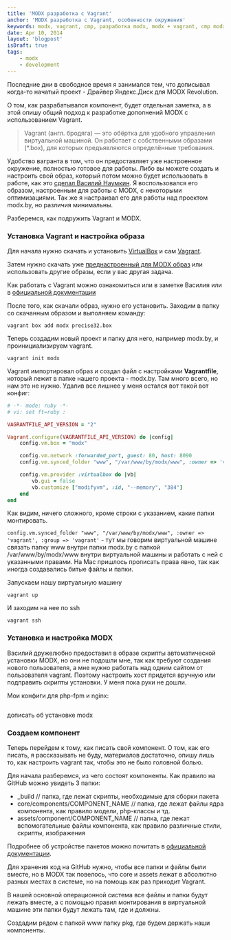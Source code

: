 ```yaml
---
title: 'MODX разработка с Vagrant'
anchor: 'MODX разработка с Vagrant, особенности окружения'
keywords: modx, vagrant, cmp, разработка modx, modx + vagrant, cmp modx vagrant
date: Apr 10, 2014
layout: 'blogpost'
isDraft: true
tags:
    - modx
    - development
---
```


Последние дни в свободное время я занимался тем, что дописывал когда-то начатый проект - Драйвер Яндекс.Диск для MODX Revolution.

О том, как разрабатывался компонент, будет отдельная заметка, а в этой опишу общий подход к разработке дополнений MODX c использованием Vagrant.

> Vagrant (англ. бродяга) — это обёртка для удобного управления виртуальной машиной. Он работает с собственными образами (*.box), для которых предъявляются определённые требования. 

Удобство вагранта в том, что он предоставляет уже настроенное окружение, полностью готовое для работы. Либо вы можете создать и настроить свой образ, который потом можно будет использовать в работе, как это [сделал Василий Наумкин](http://bezumkin.ru/sections/hosting/2317/). Я воспользовался его образом, настроенным для работы с MODX, с некоторыми оптимизациями. Так же я настраивал его для работы над проектом modx.by, но различия минимальны.

Разберемся, как подружить Vagrant и MODX.

<!-- cut -->

### Установка Vagrant и настройка образа

Для начала нужно скачать и установить [VirtualBox](https://www.virtualbox.org/wiki/Downloads) и сам [Vagrant](http://www.vagrantup.com/downloads.html).

Затем нужно скачать уже [преднастроенный для MODX образ](http://yadi.sk/d/hd7MfwC6EHhUp) или использовать другие образы, если у вас другая задача.

Как работать с Vagrant можно ознакомиться или в заметке Василия или в [официальной документации](http://docs.vagrantup.com/v2/)

После того, как скачали образ, нужно его установить. Заходим в папку со скачанным образом и выполняем команду:
	
	vagrant box add modx precise32.box

Теперь создадим новый проект и папку для него, например modx.by, и проинициализируем vagrant.

	vagrant init modx

Vagrant импортировал образ и создал файл с настройками __Vagrantfile__, который лежит в папке нашего проекта - modx.by. Там много всего, но нам это не нужно. Удалив все лишнее у меня остался вот такой вот конфиг:

``` ruby
# -*- mode: ruby -*-
# vi: set ft=ruby :

VAGRANTFILE_API_VERSION = "2"

Vagrant.configure(VAGRANTFILE_API_VERSION) do |config|
	config.vm.box = "modx"

	config.vm.network :forwarded_port, guest: 80, host: 8090
	config.vm.synced_folder "www", "/var/www/by/modx/www", :owner => 'vagrant', :group => 'vagrant'

	config.vm.provider :virtualbox do |vb|
    	vb.gui = false
    	vb.customize ["modifyvm", :id, "--memory", "384"]
  	end
end
```

Как видим, ничего сложного, кроме строки с указанием, какие папки монтировать.

`config.vm.synced_folder "www", "/var/www/by/modx/www", :owner => 'vagrant', :group => 'vagrant'` - тут мы говорим виртуальной машине связать папку www внутри папки modx.by с папкой /var/www/by/modx/www внутри виртуальной машины и работать с ней с указанными правами. На Mac пришлось прописать права явно, так как иногда создавались битые файлы и папки.

Запускаем нашу виртуальную машину

	vagrant up

И заходим на нее по ssh

	vagrant ssh

### Установка и настройка MODX

Василий дружелюбно предоставил в образе скрипты автоматической установки MODX, но они не подошли мне, так как требуют создания нового пользователя, а мне нужно работать над одним сайтом от пользователя vagrant. Поэтому настроить хост придется вручную или подправить скрипты установки. У меня пока руки не дошли. 

Мои конфиги для php-fpm и nginx:
```

```

дописать об установке modx

### Создаем компонент

Теперь перейдем к тому, как писать свой компонент. О том, как его писать, я рассказывать не буду, материалов достаточно, опишу лишь то, как настроить vagrant так, чтобы это не было головной болью.

Для начала разберемся, из чего состоят компоненты. Как правило на GitHub можно увидеть 3 папки:
- _build // папка, где лежат скрипты, необходимые для сборки пакета
- core/components/COMPONENT_NAME // папка, где лежат файлы ядра компонента, как правило модели, php-классы и тд.
- assets/component/COMPONENT_NAME // папка, где лежат вспомогательные файлы компонента, как правило различные стили, скрипты, изображения

Подробнее об устройстве пакетов можно почитать в [официальной документации](#).

Для хранения код на GitHub нужно, чтобы все папки и файлы были вместе, но в MODX так повелось, что core и assets лежат в абсолютно разных местах в системе, но на помощь как раз приходит Vagrant. 

В нашей основной операционной система все файлы и папки будут лежать вместе, а с помощью правил монтирования в виртуальной машине эти папки будут лежать там, где и должны.

Создадим рядом с папкой www папку pkg, где будем держать наши компоненты.


